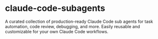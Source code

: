 # claude-code-subagents
A curated collection of production-ready Claude Code sub agents for task automation, code review, debugging, and more. Easily reusable and customizable for your own Claude Code workflows.
